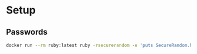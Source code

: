 # Setup

## Passwords
```bash
docker run --rm ruby:latest ruby -rsecurerandom -e 'puts SecureRandom.hex(64)'
```